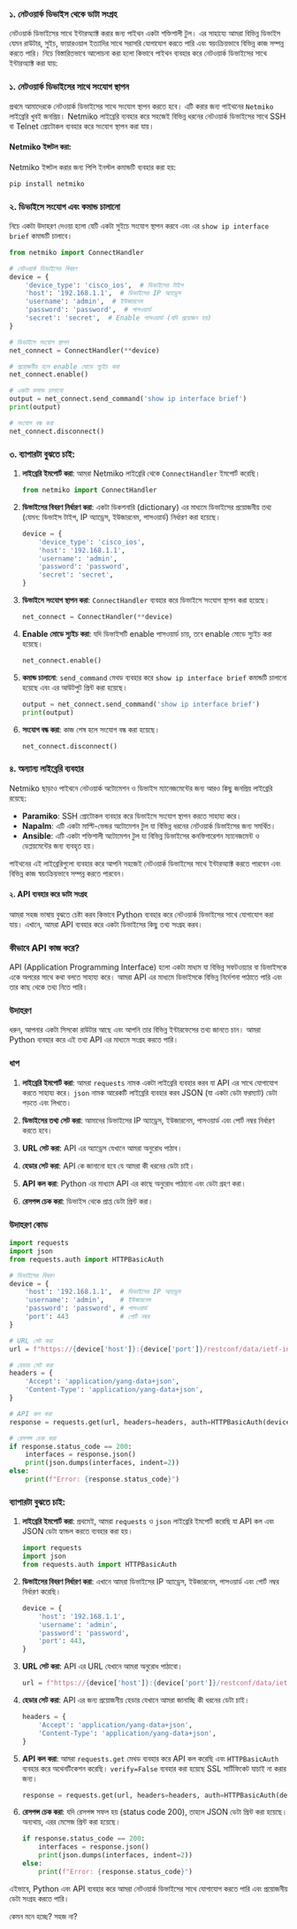 ### ১. নেটওয়ার্ক ডিভাইস থেকে ডাটা সংগ্রহ
নেটওয়ার্ক ডিভাইসের সাথে ইন্টারঅ্যাক্ট করার জন্য পাইথন একটা শক্তিশালী টুল। এর সাহায্যে আমরা বিভিন্ন ডিভাইস যেমন রাউটার, সুইচ, ফায়ারওয়াল ইত্যাদির সাথে সরাসরি যোগাযোগ করতে পারি এবং স্বয়ংক্রিয়ভাবে বিভিন্ন কাজ সম্পন্ন করতে পারি। নিচে বিস্তারিতভাবে আলোচনা করা হলো কিভাবে পাইথন ব্যবহার করে নেটওয়ার্ক ডিভাইসের সাথে ইন্টারঅ্যাক্ট করা যায়:

### ১. নেটওয়ার্ক ডিভাইসের সাথে সংযোগ স্থাপন

প্রথমে আমাদেরকে নেটওয়ার্ক ডিভাইসের সাথে সংযোগ স্থাপন করতে হবে। এটি করার জন্য পাইথনের `Netmiko` লাইব্রেরি খুবই জনপ্রিয়। Netmiko লাইব্রেরি ব্যবহার করে সহজেই বিভিন্ন ধরনের নেটওয়ার্ক ডিভাইসের সাথে SSH বা Telnet প্রোটোকল ব্যবহার করে সংযোগ স্থাপন করা যায়।

#### Netmiko ইন্সটল করা:

Netmiko ইন্সটল করার জন্য পিপি ইনস্টল কমান্ডটি ব্যবহার করা হয়:

```bash
pip install netmiko
```

### ২. ডিভাইসে সংযোগ এবং কমান্ড চালানো

নিচে একটা উদাহরণ দেওয়া হলো যেটি একটা সুইচে সংযোগ স্থাপন করবে এবং এর `show ip interface brief` কমান্ডটি চালাবে।

```python
from netmiko import ConnectHandler

# নেটওয়ার্ক ডিভাইসের বিবরণ
device = {
    'device_type': 'cisco_ios',  # ডিভাইসের টাইপ
    'host': '192.168.1.1',  # ডিভাইসের IP অ্যাড্রেস
    'username': 'admin',  # ইউজারনেম
    'password': 'password',  # পাসওয়ার্ড
    'secret': 'secret',  # Enable পাসওয়ার্ড (যদি প্রয়োজন হয়)
}

# ডিভাইসে সংযোগ স্থাপন
net_connect = ConnectHandler(**device)

# প্রয়োজনীয় হলে enable মোডে স্যুইচ করা
net_connect.enable()

# একটা কমান্ড চালানো
output = net_connect.send_command('show ip interface brief')
print(output)

# সংযোগ বন্ধ করা
net_connect.disconnect()
```

### ৩. ব্যাপারটা বুঝতে চাই:

1. **লাইব্রেরি ইমপোর্ট করা**:
   আমরা Netmiko লাইব্রেরি থেকে `ConnectHandler` ইমপোর্ট করেছি।

   ```python
   from netmiko import ConnectHandler
   ```

2. **ডিভাইসের বিবরণ নির্ধারণ করা**:
   একটা ডিকশনারি (dictionary) এর মাধ্যমে ডিভাইসের প্রয়োজনীয় তথ্য (যেমন: ডিভাইস টাইপ, IP অ্যাড্রেস, ইউজারনেম, পাসওয়ার্ড) নির্ধারণ করা হয়েছে।

   ```python
   device = {
       'device_type': 'cisco_ios',
       'host': '192.168.1.1',
       'username': 'admin',
       'password': 'password',
       'secret': 'secret',
   }
   ```

3. **ডিভাইসে সংযোগ স্থাপন করা**:
   `ConnectHandler` ব্যবহার করে ডিভাইসে সংযোগ স্থাপন করা হয়েছে।

   ```python
   net_connect = ConnectHandler(**device)
   ```

4. **Enable মোডে স্যুইচ করা**:
   যদি ডিভাইসটি enable পাসওয়ার্ড চায়, তবে enable মোডে স্যুইচ করা হয়েছে।

   ```python
   net_connect.enable()
   ```

5. **কমান্ড চালানো**:
   `send_command` মেথড ব্যবহার করে `show ip interface brief` কমান্ডটি চালানো হয়েছে এবং এর আউটপুট প্রিন্ট করা হয়েছে।

   ```python
   output = net_connect.send_command('show ip interface brief')
   print(output)
   ```

6. **সংযোগ বন্ধ করা**:
   কাজ শেষ হলে সংযোগ বন্ধ করা হয়েছে।

   ```python
   net_connect.disconnect()
   ```

### ৪. অন্যান্য লাইব্রেরি ব্যবহার

Netmiko ছাড়াও পাইথনে নেটওয়ার্ক অটোমেশন ও ডিভাইস ম্যানেজমেন্টের জন্য আরও কিছু জনপ্রিয় লাইব্রেরি রয়েছে:

- **Paramiko**: SSH প্রোটোকল ব্যবহার করে ডিভাইসে সংযোগ স্থাপন করতে সাহায্য করে।
- **Napalm**: এটি একটা মাল্টি-ভেন্ডর অটোমেশন টুল যা বিভিন্ন ধরনের নেটওয়ার্ক ডিভাইসের জন্য সমর্থিত।
- **Ansible**: এটি একটা শক্তিশালী অটোমেশন টুল যা বিভিন্ন ডিভাইসের কনফিগারেশন ম্যানেজমেন্ট ও ডেপ্লয়মেন্টের জন্য ব্যবহৃত হয়।

পাইথনের এই লাইব্রেরিগুলো ব্যবহার করে আপনি সহজেই নেটওয়ার্ক ডিভাইসের সাথে ইন্টারঅ্যাক্ট করতে পারবেন এবং বিভিন্ন কাজ স্বয়ংক্রিয়ভাবে সম্পন্ন করতে পারবেন।

#### ২. API ব্যবহার করে ডাটা সংগ্রহ

আমরা সহজ ভাষায় বুঝতে চেষ্টা করব কিভাবে Python ব্যবহার করে নেটওয়ার্ক ডিভাইসের সাথে যোগাযোগ করা যায়। এখানে, আমরা API ব্যবহার করে একটা ডিভাইসের কিছু তথ্য সংগ্রহ করব।

### কীভাবে API কাজ করে?

API (Application Programming Interface) হলো একটা মাধ্যম যা বিভিন্ন সফটওয়্যার বা ডিভাইসকে একে অপরের সাথে কথা বলতে সাহায্য করে। আমরা API এর মাধ্যমে ডিভাইসকে বিভিন্ন নির্দেশনা পাঠাতে পারি এবং তার কাছ থেকে তথ্য নিতে পারি।

### উদাহরণ

ধরুন, আপনার একটা সিসকো রাউটার আছে এবং আপনি তার বিভিন্ন ইন্টারফেসের তথ্য জানতে চান। আমরা Python ব্যবহার করে এই তথ্য API এর মাধ্যমে সংগ্রহ করতে পারি।

### ধাপ

1. **লাইব্রেরি ইমপোর্ট করা**: আমরা `requests` নামক একটা লাইব্রেরি ব্যবহার করব যা API এর সাথে যোগাযোগ করতে সাহায্য করে। `json` নামক আরেকটি লাইব্রেরি ব্যবহার করব JSON (যা একটা ডেটা ফরম্যাট) ডেটা পড়তে এবং লিখতে।

2. **ডিভাইসের তথ্য সেট করা**: আমাদের ডিভাইসের IP অ্যাড্রেস, ইউজারনেম, পাসওয়ার্ড এবং পোর্ট নম্বর নির্ধারণ করতে হবে।

3. **URL সেট করা**: API এর অ্যাড্রেস যেখানে আমরা অনুরোধ পাঠাব।

4. **হেডার সেট করা**: API কে জানানো হবে যে আমরা কী ধরনের ডেটা চাই।

5. **API কল করা**: Python এর মাধ্যমে API এর কাছে অনুরোধ পাঠানো এবং ডেটা গ্রহণ করা।

6. **রেসপন্স চেক করা**: ডিভাইস থেকে প্রাপ্ত ডেটা প্রিন্ট করা।

### উদাহরণ কোড

```python
import requests
import json
from requests.auth import HTTPBasicAuth

# ডিভাইসের বিবরণ
device = {
    'host': '192.168.1.1',  # ডিভাইসের IP অ্যাড্রেস
    'username': 'admin',    # ইউজারনেম
    'password': 'password', # পাসওয়ার্ড
    'port': 443             # পোর্ট নম্বর
}

# URL সেট করা
url = f"https://{device['host']}:{device['port']}/restconf/data/ietf-interfaces:interfaces"

# হেডার সেট করা
headers = {
    'Accept': 'application/yang-data+json',
    'Content-Type': 'application/yang-data+json',
}

# API কল করা
response = requests.get(url, headers=headers, auth=HTTPBasicAuth(device['username'], device['password']), verify=False)

# রেসপন্স চেক করা
if response.status_code == 200:
    interfaces = response.json()
    print(json.dumps(interfaces, indent=2))
else:
    print(f"Error: {response.status_code}")
```

### ব্যাপারটা বুঝতে চাই:

1. **লাইব্রেরি ইমপোর্ট করা**: প্রথমেই, আমরা `requests` ও `json` লাইব্রেরি ইমপোর্ট করেছি যা API কল এবং JSON ডেটা হ্যান্ডল করতে ব্যবহার করা হয়।

    ```python
    import requests
    import json
    from requests.auth import HTTPBasicAuth
    ```

2. **ডিভাইসের বিবরণ নির্ধারণ করা**: এখানে আমরা ডিভাইসের IP অ্যাড্রেস, ইউজারনেম, পাসওয়ার্ড এবং পোর্ট নম্বর নির্ধারণ করেছি।

    ```python
    device = {
        'host': '192.168.1.1',
        'username': 'admin',
        'password': 'password',
        'port': 443,
    }
    ```

3. **URL সেট করা**: API এর URL যেখানে আমরা অনুরোধ পাঠাবো।

    ```python
    url = f"https://{device['host']}:{device['port']}/restconf/data/ietf-interfaces:interfaces"
    ```

4. **হেডার সেট করা**: API এর জন্য প্রয়োজনীয় হেডার যেখানে আমরা জানাচ্ছি কী ধরনের ডেটা চাই।

    ```python
    headers = {
        'Accept': 'application/yang-data+json',
        'Content-Type': 'application/yang-data+json',
    }
    ```

5. **API কল করা**: আমরা `requests.get` মেথড ব্যবহার করে API কল করেছি এবং `HTTPBasicAuth` ব্যবহার করে অথেনটিকেশন করেছি। `verify=False` ব্যবহার করা হয়েছে SSL সার্টিফিকেট যাচাই না করার জন্য।

    ```python
    response = requests.get(url, headers=headers, auth=HTTPBasicAuth(device['username'], device['password']), verify=False)
    ```

6. **রেসপন্স চেক করা**: যদি রেসপন্স সফল হয় (status code 200), তাহলে JSON ডেটা প্রিন্ট করা হয়েছে। অন্যথায়, এরর মেসেজ প্রিন্ট করা হয়েছে।

    ```python
    if response.status_code == 200:
        interfaces = response.json()
        print(json.dumps(interfaces, indent=2))
    else:
        print(f"Error: {response.status_code}")
    ```

এইভাবে, Python এবং API ব্যবহার করে আমরা নেটওয়ার্ক ডিভাইসের সাথে যোগাযোগ করতে পারি এবং প্রয়োজনীয় ডেটা সংগ্রহ করতে পারি।

কেমন মনে হচ্ছে? সহজ না?
